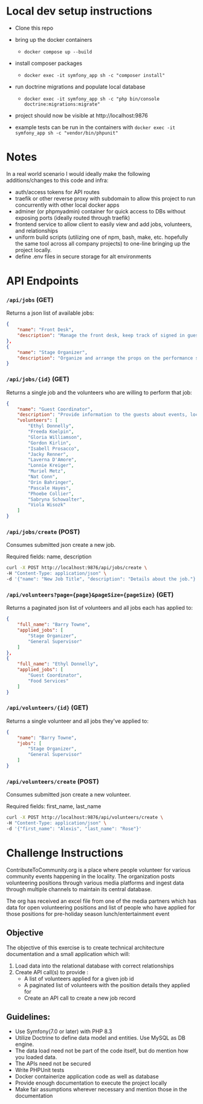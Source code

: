 
# Local dev setup instructions
- Clone this repo
- bring up the docker containers
  - `docker compose up --build`
- install composer packages
  - `docker exec -it symfony_app sh -c "composer install"`
- run doctrine migrations and populate local database
  - `docker exec -it symfony_app sh -c "php bin/console doctrine:migrations:migrate"`
- project should now be visible at http://localhost:9876
  
- example tests can be run in the containers with `docker exec -it symfony_app sh -c "vendor/bin/phpunit"`

# Notes
In a real world scenario I would ideally make the following additions/changes to this code and infra:
- auth/access tokens for API routes
- traefik or other reverse proxy with subdomain to allow this project to run concurrently with other local docker apps
- adminer (or phpmyadmin) container for quick access to DBs without exposing ports (ideally routed through traefik)
- frontend service to allow client to easily view and add jobs, volunteers, and relationships
- uniform build scripts (utilizing one of npm, bash, make, etc. hopefully the same tool across all company projects) to one-line bringing up the project locally.
- define .env files in secure storage for alt environments

# API Endpoints

### `/api/jobs` (GET)
Returns a json list of available jobs:
```json
{
    "name": "Front Desk",
    "description": "Manage the front desk, keep track of signed in guest and print entry badges. At http://contributetocommunity.org we organize events which would benefit the community. These range from organizing a yoga workshop, career fairs to food festivals always rely upon the willingness and generosity of our volunteers who want to give something back to the community. Please check the events calendar to view the job postings and do apply for one or more openings as per your availability!"
},
{
    "name": "Stage Organizer",
    "description": "Organize and arrange the props on the performance stage during the event. At http://contributetocommunity.org we organize events which would benefit the community. These range from organizing a yoga workshop, career fairs to food festivals always rely upon the willingness and generosity of our volunteers who want to give something back to the community. Please check the events calendar to view the job postings and do apply for one or more openings as per your availability!"
}
```


### `/api/jobs/{id}` (GET)
Returns a single job and the volunteers who are willing to perform that job:
```json
{
    "name": "Guest Coordinator",
    "description": "Provide information to the guests about events, locations & details. At http://contributetocommunity.org we organize events which would benefit the community. These range from organizing a yoga workshop, career fairs to food festivals always rely upon the willingness and generosity of our volunteers who want to give something back to the community. Please check the events calendar to view the job postings and do apply for one or more openings as per your availability!",
    "volunteers": [
        "Ethyl Donnelly",
        "Freeda Koelpin",
        "Gloria Williamson",
        "Gordon Kirlin",
        "Isabell Prosacco",
        "Jacky Renner",
        "Laverna D'Amore",
        "Lonnie Kreiger",
        "Muriel Metz",
        "Nat Conn",
        "Orin Bahringer",
        "Pascale Hayes",
        "Phoebe Collier",
        "Sabryna Schowalter",
        "Viola Wisozk"
    ]
}
```

### `/api/jobs/create` (POST)
Consumes submitted json create a new job.

Required fields: name, description

```bash
curl -X POST http://localhost:9876/api/jobs/create \
-H "Content-Type: application/json" \
-d '{"name": "New Job Title", "description": "Details about the job."}'
```



### `/api/volunteers?page={page}&pageSize={pageSize}` (GET)
Returns a paginated json list of volunteers and all jobs each has applied to:
```json
{
    "full_name": "Barry Towne",
    "applied_jobs": [
        "Stage Organizer",
        "General Supervisor"
    ]
},
{
    "full_name": "Ethyl Donnelly",
    "applied_jobs": [
        "Guest Coordinator",
        "Food Services"
    ]
}
```

### `/api/volunteers/{id}` (GET)
Returns a single volunteer and all jobs they've applied to:
```json
{
    "name": "Barry Towne",
    "jobs": [
        "Stage Organizer",
        "General Supervisor"
    ]
}
```

### `/api/volunteers/create` (POST)
Consumes submitted json create a new volunteer.

Required fields: first_name, last_name

```bash
curl -X POST http://localhost:9876/api/volunteers/create \
-H "Content-Type: application/json" \
-d '{"first_name": "Alexis", "last_name": "Rose"}'
```




# Challenge Instructions

ContributeToCommunity.org is a place where people volunteer for various community events happening in the locality. The organization posts volunteering positions through various media platforms and ingest data through multiple channels to maintain its central database.

The org has received an excel file from one of the media partners which has data for open volunteering positions and list of people who have applied for those positions for pre-holiday season lunch/entertainment event

## Objective
The objective of this exercise is to create technical architecture documentation and a small application which will:

1. Load data into the relational database with correct relationships
2. Create API call(s) to provide :
    - A list of volunteers applied for a given job id
    - A paginated list of volunteers with the position details they applied for
    - Create an API call to create a new job record
## Guidelines:
- Use Symfony(7.0 or later) with PHP 8.3
- Utilize Doctrine to define data model and entities. Use MySQL as DB engine.
- The data load need not be part of the code itself, but do mention how you loaded data.
- The APIs need not be secured
- Write PHPUnit tests
- Docker containerize application code as well as database
- Provide enough documentation to execute the project locally
- Make fair assumptions wherever necessary and mention those in the documentation

